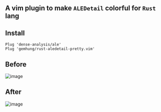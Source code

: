 ## A vim plugin to make `ALEDetail` colorful for `Rust` lang

## Install
```vim
Plug 'dense-analysis/ale'
Plug 'gemhung/rust-aledetail-pretty.vim'
```

## Before
![image](https://user-images.githubusercontent.com/34207794/221363736-695d69a6-067b-4589-b6d1-c85affa45782.png)

## After
![image](https://user-images.githubusercontent.com/34207794/221363674-2e258f3c-b561-4a69-b66d-e30f5eb482e9.png)
